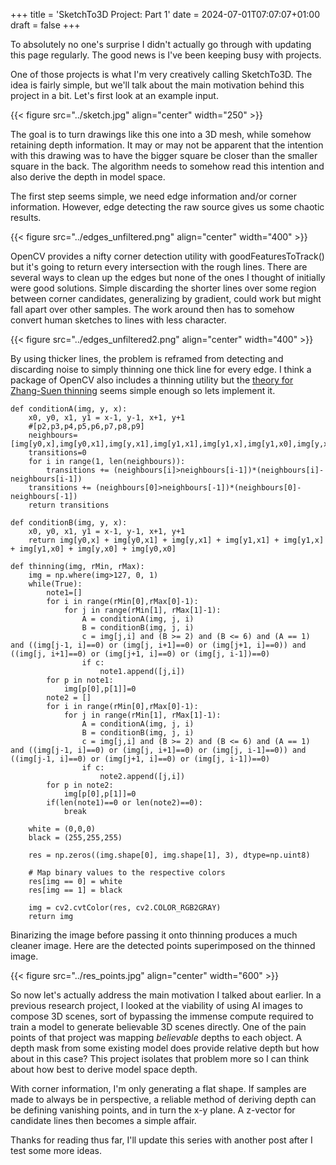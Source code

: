 +++
title = 'SketchTo3D Project: Part 1'
date = 2024-07-01T07:07:07+01:00
draft = false
+++

To absolutely no one's surprise I didn't actually go through with updating this page regularly. The good news is I've been keeping busy with projects.

One of those projects is what I'm very creatively calling SketchTo3D. The idea is fairly simple, but we'll talk about the main motivation behind this project in a bit. Let's first look at an example input.

{{< figure src="../sketch.jpg" align="center" width="250" >}}

The goal is to turn drawings like this one into a 3D mesh, while somehow retaining depth information. It may or may not be apparent that the intention with this drawing was to have the bigger square be closer than the smaller square in the back. The algorithm needs to somehow read this intention and also derive the depth in model space.

The first step seems simple, we need edge information and/or corner information. However, edge detecting the raw source gives us some chaotic results.

{{< figure src="../edges_unfiltered.png" align="center" width="400" >}}

OpenCV provides a nifty corner detection utility with goodFeaturesToTrack() but it's going to return every intersection with the rough lines. There are several ways to clean up the edges but none of the ones I thought of initially were good solutions. Simple discarding the shorter lines over some region between corner candidates, generalizing by gradient, could work but might fall apart over other samples. The work around then has to somehow convert human sketches to lines with less character.

{{< figure src="../edges_unfiltered2.png" align="center" width="400" >}}

By using thicker lines, the problem is reframed from detecting and discarding noise to simply thinning one thick line for every edge. I think a package of OpenCV also includes a thinning utility but the [theory for Zhang-Suen thinning](https://dl.acm.org/doi/pdf/10.1145/357994.358023) seems simple enough so lets implement it.

```
def conditionA(img, y, x):
    x0, y0, x1, y1 = x-1, y-1, x+1, y+1
    #[p2,p3,p4,p5,p6,p7,p8,p9]
    neighbours=[img[y0,x],img[y0,x1],img[y,x1],img[y1,x1],img[y1,x],img[y1,x0],img[y,x0],img[y0,x0]]
    transitions=0
    for i in range(1, len(neighbours)):
        transitions += (neighbours[i]>neighbours[i-1])*(neighbours[i]-neighbours[i-1])
    transitions += (neighbours[0]>neighbours[-1])*(neighbours[0]-neighbours[-1])
    return transitions

def conditionB(img, y, x):
    x0, y0, x1, y1 = x-1, y-1, x+1, y+1
    return img[y0,x] + img[y0,x1] + img[y,x1] + img[y1,x1] + img[y1,x] + img[y1,x0] + img[y,x0] + img[y0,x0]

def thinning(img, rMin, rMax):
    img = np.where(img>127, 0, 1)
    while(True):
        note1=[]
        for i in range(rMin[0],rMax[0]-1):
            for j in range(rMin[1], rMax[1]-1):
                A = conditionA(img, j, i)
                B = conditionB(img, j, i)
                c = img[j,i] and (B >= 2) and (B <= 6) and (A == 1) and ((img[j-1, i]==0) or (img[j, i+1]==0) or (img[j+1, i]==0)) and ((img[j, i+1]==0) or (img[j+1, i]==0) or (img[j, i-1])==0)
                if c:
                    note1.append([j,i])
        for p in note1:
            img[p[0],p[1]]=0
        note2 = []
        for i in range(rMin[0],rMax[0]-1):
            for j in range(rMin[1], rMax[1]-1):
                A = conditionA(img, j, i)
                B = conditionB(img, j, i)
                c = img[j,i] and (B >= 2) and (B <= 6) and (A == 1) and ((img[j-1, i]==0) or (img[j, i+1]==0) or (img[j, i-1]==0)) and ((img[j-1, i]==0) or (img[j+1, i]==0) or (img[j, i-1])==0)
                if c:
                    note2.append([j,i])
        for p in note2:
            img[p[0],p[1]]=0
        if(len(note1)==0 or len(note2)==0):
            break

    white = (0,0,0)
    black = (255,255,255)

    res = np.zeros((img.shape[0], img.shape[1], 3), dtype=np.uint8)

    # Map binary values to the respective colors
    res[img == 0] = white
    res[img == 1] = black

    img = cv2.cvtColor(res, cv2.COLOR_RGB2GRAY)
    return img
```

Binarizing the image before passing it onto thinning produces a much cleaner image. Here are the detected points superimposed on the thinned image.

{{< figure src="../res_points.jpg" align="center" width="600" >}}

So now let's actually address the main motivation I talked about earlier. In a previous research project, I looked at the viability of using AI images to compose 3D scenes, sort of bypassing the immense compute required to train a model to generate believable 3D scenes directly. One of the pain points of that project was mapping *believable* depths to each object. A depth mask from some existing model does provide relative depth but how about in this case? This project isolates that problem more so I can think about how best to derive model space depth.

With corner information, I'm only generating a flat shape. If samples are made to always be in perspective, a reliable method of deriving depth can be defining vanishing points, and in turn the x-y plane. A z-vector for candidate lines then becomes a simple affair.

Thanks for reading thus far, I'll update this series with another post after I test some more ideas.
